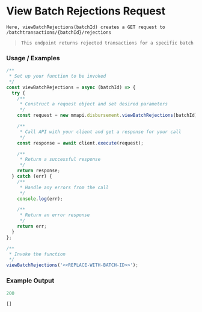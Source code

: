 # View Batch Rejections Request

`Here, viewBatchRejections(batchId) creates a GET request to /batchtransactions/{batchId}/rejections`

> `This endpoint returns rejected transactions for a specific batch`

### Usage / Examples
```javascript
/**
 * Set up your function to be invoked
 */
const viewBatchRejections = async (batchId) => {
  try {
    /**
     * Construct a request object and set desired parameters
     */
    const request = new mmapi.disbursement.viewBatchRejections(batchId);

    /**
     * Call API with your client and get a response for your call
     */
    const response = await client.execute(request);

    /**
     * Return a successful response
     */
    return response;
  } catch (err) {
    /**
     * Handle any errors from the call
     */
    console.log(err);

    /**
     * Return an error response
     */
    return err;
  }
};

/**
 * Invoke the function
 */
viewBatchRejections('<<REPLACE-WITH-BATCH-ID>>');
```

### Example Output
```javascript
200

[]
```
